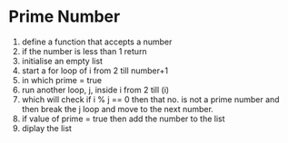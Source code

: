 # Prime Number
1. define a function that accepts a number
2. if the number is less than 1 return
3. initialise an empty list
4. start a for loop of i from 2 till number+1
5. in which prime = true
6. run another loop, j, inside i from 2 till (i)
7. which will check if i % j == 0 then that no. is not a prime number and then break the j loop and move to the next number.
8. if value of prime = true then add the number to the list
9. diplay the list